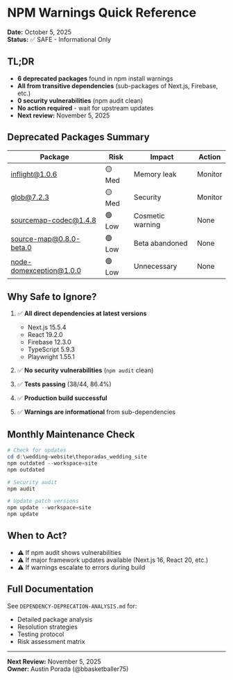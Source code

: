 # NPM Warnings Quick Reference

**Date:** October 5, 2025  
**Status:** ✅ SAFE - Informational Only

## TL;DR

- **6 deprecated packages** found in npm install warnings
- **All from transitive dependencies** (sub-packages of Next.js, Firebase, etc.)
- **0 security vulnerabilities** (npm audit clean)
- **No action required** - wait for upstream updates
- **Next review:** November 5, 2025

## Deprecated Packages Summary

| Package                  | Risk    | Impact           | Action   |
| ------------------------ | ------- | ---------------- | -------- |
| inflight@1.0.6           | 🟡 Med  | Memory leak      | Monitor  |
| glob@7.2.3               | 🟡 Med  | Security         | Monitor  |
| sourcemap-codec@1.4.8    | 🟢 Low  | Cosmetic warning | None     |
| source-map@0.8.0-beta.0  | 🟢 Low  | Beta abandoned   | None     |
| node-domexception@1.0.0  | 🟢 Low  | Unnecessary      | None     |

## Why Safe to Ignore?

1. ✅ **All direct dependencies at latest versions**

   - Next.js 15.5.4
   - React 19.2.0
   - Firebase 12.3.0
   - TypeScript 5.9.3
   - Playwright 1.55.1

2. ✅ **No security vulnerabilities** (`npm audit` clean)

3. ✅ **Tests passing** (38/44, 86.4%)

4. ✅ **Production build successful**

5. ✅ **Warnings are informational** from sub-dependencies

## Monthly Maintenance Check

```powershell
# Check for updates
cd d:\wedding-website\theporadas_wedding_site
npm outdated --workspace=site
npm outdated

# Security audit
npm audit

# Update patch versions
npm update --workspace=site
npm update
```

## When to Act?

- ⚠️ If npm audit shows vulnerabilities
- ⚠️ If major framework updates available (Next.js 16, React 20, etc.)
- ⚠️ If warnings escalate to errors during build

## Full Documentation

See `DEPENDENCY-DEPRECATION-ANALYSIS.md` for:

- Detailed package analysis
- Resolution strategies
- Testing protocol
- Risk assessment matrix

---

**Next Review:** November 5, 2025  
**Owner:** Austin Porada (@bbasketballer75)
